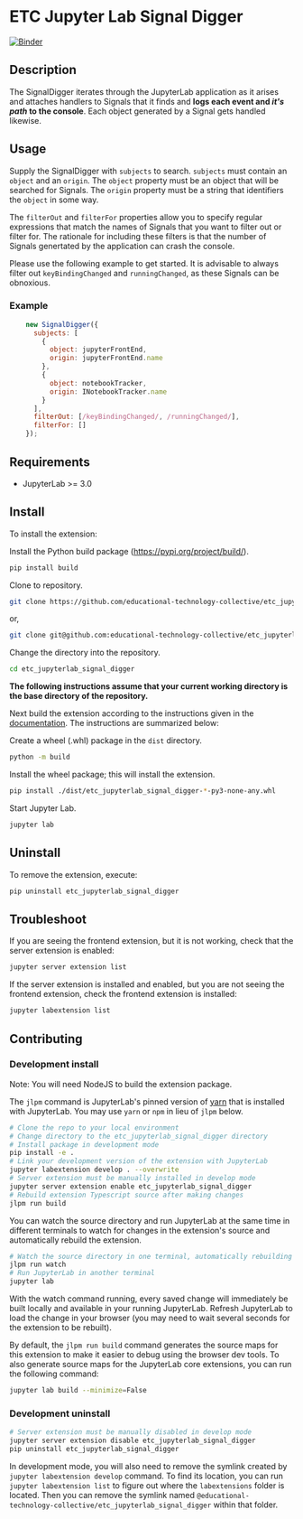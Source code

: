 # ETC Jupyter Lab Signal Digger

[![Binder](https://mybinder.org/badge_logo.svg)](https://mybinder.org/v2/gh/educational-technology-collective/etc_jupyterlab_signal_digger/main?urlpath=lab)

## Description

The SignalDigger iterates through the JupyterLab application as it arises and attaches handlers to Signals that it finds and **logs each event and *it's path* to the console**.  Each object generated by a Signal gets handled likewise.

## Usage

Supply the SignalDigger with `subjects` to search.  `subjects` must contain an `object` and an `origin`.  The `object` property must be an object that will be searched for Signals.  The `origin` property must be a string that identifiers the `object` in some way.

The `filterOut` and `filterFor` properties allow you to specify regular expressions that match the names of Signals that you want to filter out or filter for.  The rationale for including these filters is that the number of Signals genertated by the application can crash the console.

Please use the following example to get started.  It is advisable to always filter out `keyBindingChanged` and `runningChanged`, as these Signals can be obnoxious.

### Example

```js
    new SignalDigger({
      subjects: [
        {
          object: jupyterFrontEnd,
          origin: jupyterFrontEnd.name
        },
        {
          object: notebookTracker,
          origin: INotebookTracker.name
        }
      ],
      filterOut: [/keyBindingChanged/, /runningChanged/],
      filterFor: []
    });
```

## Requirements

* JupyterLab >= 3.0

## Install

To install the extension:

Install the Python build package (https://pypi.org/project/build/).

```bash
pip install build
```

Clone to repository.

```bash
git clone https://github.com/educational-technology-collective/etc_jupyterlab_signal_digger.git
```

or,

```bash
git clone git@github.com:educational-technology-collective/etc_jupyterlab_signal_digger.git
```

Change the directory into the repository.

```bash
cd etc_jupyterlab_signal_digger
```

**The following instructions assume that your current working directory is the base directory of the repository.**

Next build the extension according to the instructions given in the [documentation](https://jupyterlab.readthedocs.io/en/stable/extension/extension_tutorial.html#packaging-your-extension).  The instructions are summarized below:

Create a wheel (.whl) package in the `dist` directory.

```bash
python -m build
```

Install the wheel package; this will install the extension.

```bash
pip install ./dist/etc_jupyterlab_signal_digger-*-py3-none-any.whl
```

Start Jupyter Lab.

```bash
jupyter lab
```
## Uninstall

To remove the extension, execute:

```bash
pip uninstall etc_jupyterlab_signal_digger
```


## Troubleshoot

If you are seeing the frontend extension, but it is not working, check
that the server extension is enabled:

```bash
jupyter server extension list
```

If the server extension is installed and enabled, but you are not seeing
the frontend extension, check the frontend extension is installed:

```bash
jupyter labextension list
```


## Contributing

### Development install

Note: You will need NodeJS to build the extension package.

The `jlpm` command is JupyterLab's pinned version of
[yarn](https://yarnpkg.com/) that is installed with JupyterLab. You may use
`yarn` or `npm` in lieu of `jlpm` below.

```bash
# Clone the repo to your local environment
# Change directory to the etc_jupyterlab_signal_digger directory
# Install package in development mode
pip install -e .
# Link your development version of the extension with JupyterLab
jupyter labextension develop . --overwrite
# Server extension must be manually installed in develop mode
jupyter server extension enable etc_jupyterlab_signal_digger
# Rebuild extension Typescript source after making changes
jlpm run build
```

You can watch the source directory and run JupyterLab at the same time in different terminals to watch for changes in the extension's source and automatically rebuild the extension.

```bash
# Watch the source directory in one terminal, automatically rebuilding when needed
jlpm run watch
# Run JupyterLab in another terminal
jupyter lab
```

With the watch command running, every saved change will immediately be built locally and available in your running JupyterLab. Refresh JupyterLab to load the change in your browser (you may need to wait several seconds for the extension to be rebuilt).

By default, the `jlpm run build` command generates the source maps for this extension to make it easier to debug using the browser dev tools. To also generate source maps for the JupyterLab core extensions, you can run the following command:

```bash
jupyter lab build --minimize=False
```

### Development uninstall

```bash
# Server extension must be manually disabled in develop mode
jupyter server extension disable etc_jupyterlab_signal_digger
pip uninstall etc_jupyterlab_signal_digger
```

In development mode, you will also need to remove the symlink created by `jupyter labextension develop`
command. To find its location, you can run `jupyter labextension list` to figure out where the `labextensions`
folder is located. Then you can remove the symlink named `@educational-technology-collective/etc_jupyterlab_signal_digger` within that folder.
